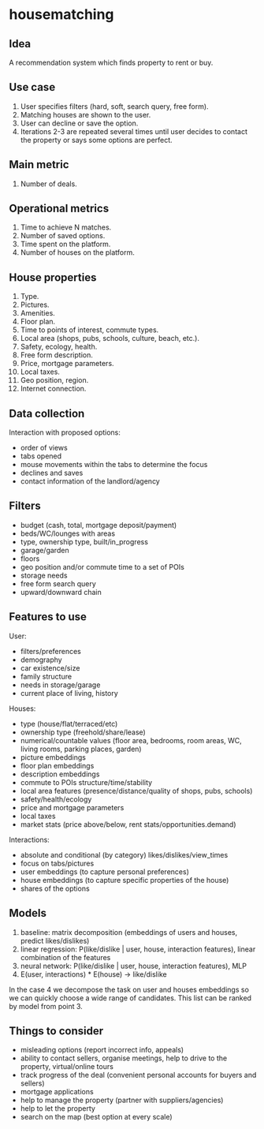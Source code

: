 # housematching

## Idea
A recommendation system which finds property to rent or buy.

## Use case
1. User specifies filters (hard, soft, search query, free form).
2. Matching houses are shown to the user.
3. User can decline or save the option.
4. Iterations 2-3 are repeated several times until user decides to contact the property or says some options are perfect.

## Main metric
1. Number of deals.

## Operational metrics
1. Time to achieve N matches.
2. Number of saved options.
3. Time spent on the platform.
4. Number of houses on the platform.

## House properties
1. Type.
2. Pictures.
3. Amenities.
4. Floor plan.
5. Time to points of interest, commute types.
6. Local area (shops, pubs, schools, culture, beach, etc.).
7. Safety, ecology, health.
8. Free form description.
9. Price, mortgage parameters.
10. Local taxes.
11. Geo position, region.
12. Internet connection.

## Data collection
Interaction with proposed options:
 - order of views
 - tabs opened
 - mouse movements within the tabs to determine the focus
 - declines and saves
 - contact information of the landlord/agency

## Filters
 - budget (cash, total, mortgage deposit/payment)
 - beds/WC/lounges with areas
 - type, ownership type, built/in_progress
 - garage/garden
 - floors
 - geo position and/or commute time to a set of POIs
 - storage needs
 - free form search query
 - upward/downward chain

## Features to use
User:
 - filters/preferences
 - demography
 - car existence/size
 - family structure
 - needs in storage/garage
 - current place of living, history

Houses:
 - type (house/flat/terraced/etc)
 - ownership type (freehold/share/lease)
 - numerical/countable values (floor area, bedrooms, room areas, WC, living rooms, parking places, garden)
 - picture embeddings
 - floor plan embeddings
 - description embeddings
 - commute to POIs structure/time/stability
 - local area features (presence/distance/quality of shops, pubs, schools)
 - safety/health/ecology
 - price and mortgage parameters
 - local taxes
 - market stats (price above/below, rent stats/opportunities.demand)

Interactions:
 - absolute and conditional (by category) likes/dislikes/view_times
 - focus on tabs/pictures
 - user embeddings (to capture personal preferences)
 - house embeddings (to capture specific properties of the house)
 - shares of the options

## Models
1. baseline: matrix decomposition (embeddings of users and houses, predict likes/dislikes)
2. linear regression: P(like/dislike | user, house, interaction features), linear combination of the features
3. neural network: P(like/dislike | user, house, interaction features), MLP
4. E(user, interactions) * E(house) -> like/dislike

In the case 4 we decompose the task on user and houses embeddings so we can quickly choose a wide range of candidates. This list can be ranked by model from point 3.

## Things to consider
 - misleading options (report incorrect info, appeals)
 - ability to contact sellers, organise meetings, help to drive to the property, virtual/online tours
 - track progress of the deal (convenient personal accounts for buyers and sellers)
 - mortgage applications
 - help to manage the property (partner with suppliers/agencies)
 - help to let the property
 - search on the map (best option at every scale)
